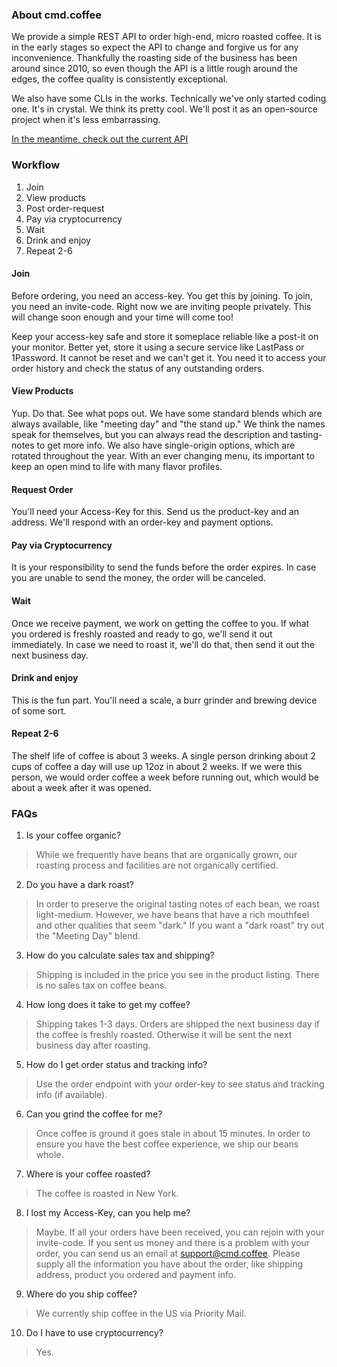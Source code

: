 ### About cmd.coffee
We provide a simple REST API to order high-end, micro roasted coffee. It is in the early stages so expect the API to change and forgive us for any inconvenience. Thankfully the roasting side of the business has been around since 2010, so even though the API is a little rough around the edges, the coffee quality is consistently exceptional. 

We also have some CLIs in the works. Technically we've only started coding one. It's in crystal. We think its pretty cool. We'll post it as an open-source project when it's less embarrassing.

[In the meantime, check out the current API](https://api.cmd.coffee/swagger/index.html)

### Workflow
1. Join
2. View products
3. Post order-request
4. Pay via cryptocurrency
5. Wait
6. Drink and enjoy
7. Repeat 2-6

#### Join
Before ordering, you need an access-key. You get this by joining. To join, you need an invite-code. Right now we are inviting people privately. This will change soon enough and your time will come too!

Keep your access-key safe and store it someplace reliable like a post-it on your monitor. Better yet, store it using a secure service like LastPass or 1Password. It cannot be reset and we can't get it. You need it to access your order history and check the status of any outstanding orders.

#### View Products
Yup. Do that. See what pops out. We have some standard blends which are always available, like "meeting day" and "the stand up." We think the names speak for themselves, but you can always read the description and tasting-notes to get more info. We also have single-origin options, which are rotated throughout the year. With an ever changing menu, its important to keep an open mind to life with many flavor profiles.

#### Request Order
You'll need your Access-Key for this. Send us the product-key and an address. We'll respond with an order-key and payment options.

#### Pay via Cryptocurrency
It is your responsibility to send the funds before the order expires. In case you are unable to send the money, the order will be canceled.

#### Wait
Once we receive payment, we work on getting the coffee to you. If what you ordered is freshly roasted and ready to go, we'll send it out immediately. In case we need to roast it, we'll do that, then send it out the next business day.

#### Drink and enjoy
This is the fun part. You'll need a scale, a burr grinder and brewing device of some sort.

#### Repeat 2-6
The shelf life of coffee is about 3 weeks. A single person drinking about 2 cups of coffee a day will use up 12oz in about 2 weeks. If we were this person, we would order coffee a week before running out, which would be about a week after it was opened.

### FAQs
1. Is your coffee organic?
> While we frequently have beans that are organically grown, our roasting process and facilities are not organically certified. 

2. Do you have a dark roast?
> In order to preserve the original tasting notes of each bean, we roast light-medium. However, we have beans that have a rich mouthfeel and other qualities that seem "dark." If you want a "dark roast" try out the "Meeting Day" blend.

3. How do you calculate sales tax and shipping?
> Shipping is included in the price you see in the product listing. There is no sales tax on coffee beans.

4. How long does it take to get my coffee?
> Shipping takes 1-3 days. Orders are shipped the next business day if the coffee is freshly roasted. Otherwise it will be sent the next business day after roasting. 

5. How do I get order status and tracking info?
> Use the order endpoint with your order-key to see status and tracking info (if available).

6. Can you grind the coffee for me?
> Once coffee is ground it goes stale in about 15 minutes. In order to ensure you have the best coffee experience, we ship our beans whole.

7. Where is your coffee roasted?
> The coffee is roasted in New York.

8. I lost my Access-Key, can you help me?
> Maybe. If all your orders have been received, you can rejoin with your invite-code. If you sent us money and there is a problem with your order, you can send us an email at support@cmd.coffee. Please supply all the information you have about the order, like shipping address, product you ordered and payment info.

9. Where do you ship coffee?
> We currently ship coffee in the US via Priority Mail.

10. Do I have to use cryptocurrency?
> Yes.
